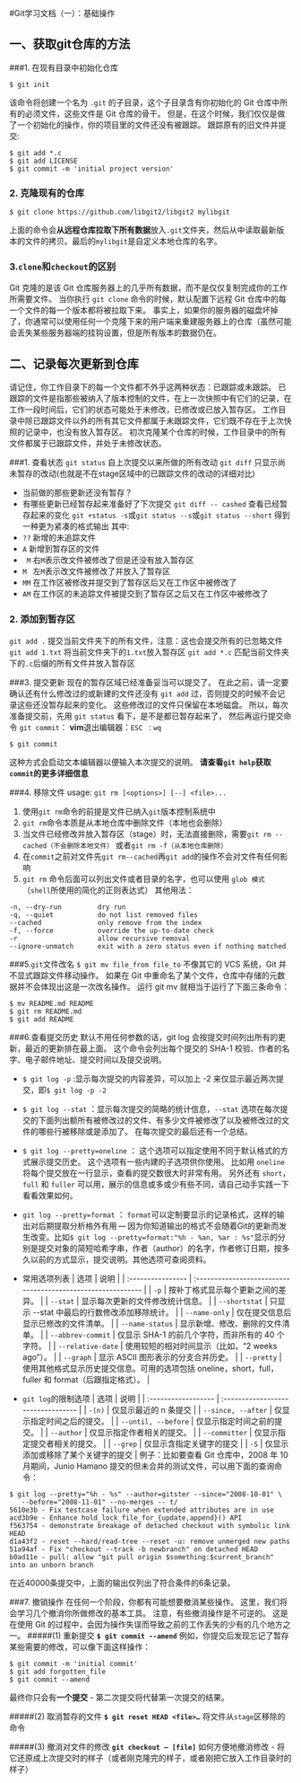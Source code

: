 

#Git学习文档（一）：基础操作

## 一、获取git仓库的方法

###1. 在现有目录中初始化仓库
```shell
$ git init
```
该命令将创建一个名为 `.git` 的子目录，这个子目录含有你初始化的 Git 仓库中所有的必须文件，这些文件是 Git 仓库的骨干。 但是，在这个时候，我们仅仅是做了一个初始化的操作，你的项目里的文件还没有被跟踪。
跟踪原有的旧文件并提交:

```shell
$ git add *.c
$ git add LICENSE
$ git commit -m 'initial project version'
```

### 2. 克隆现有的仓库

```shell
$ git clone https://github.com/libgit2/libgit2 mylibgit
```
上面的命令会**从远程仓库拉取下所有数据**放入`.git`文件夹，然后从中读取最新版本的文件的拷贝。最后的`mylibgit`是自定义本地仓库的名字。

### 3.`clone`和`checkout`的区别

Git 克隆的是该 Git 仓库服务器上的几乎所有数据，而不是仅仅复制完成你的工作所需要文件。 当你执行 `git clone` 命令的时候，默认配置下远程 Git 仓库中的每一个文件的每一个版本都将被拉取下来。 事实上，如果你的服务器的磁盘坏掉了，你通常可以使用任何一个克隆下来的用户端来重建服务器上的仓库（虽然可能会丢失某些服务器端的挂钩设置，但是所有版本的数据仍在。


##  二、记录每次更新到仓库
请记住，你工作目录下的每一个文件都不外乎这两种状态：已跟踪或未跟踪。 已跟踪的文件是指那些被纳入了版本控制的文件，在上一次快照中有它们的记录，在工作一段时间后，它们的状态可能处于未修改，已修改或已放入暂存区。 工作目录中除已跟踪文件以外的所有其它文件都属于未跟踪文件，它们既不存在于上次快照的记录中，也没有放入暂存区。 初次克隆某个仓库的时候，工作目录中的所有文件都属于已跟踪文件，并处于未修改状态。

###1. 查看状态
`git status` 自上次提交以来所做的所有改动
`git diff` 只显示尚未暂存的改动(也就是不在stage区域中的已跟踪文件的改动的详细对比)
- 当前做的那些更新还没有暂存？
- 有哪些更新已经暂存起来准备好了下次提交
  `git diff -- cashed` 查看已经暂存起来的变化
  `git +status -s`或`git status --s`或`git status --short` 得到一种更为紧凑的格式输出
  其中:
- `??`   新增的未追踪文件
- `A`     新增到暂存区的文件
- ` M`   右`M`表示改文件被修改了但是还没有放入暂存区
- `M `   左`M`表示改文件被修改了并放入了暂存区
- `MM`   在工作区被修改并提交到了暂存区后又在工作区中被修改了
- `AM`  在工作区的未追踪文件被提交到了暂存区之后又在工作区中被修改了
### 2. 添加到暂存区
`git add .` 提交当前文件夹下的所有文件，注意：这也会提交所有的已忽略文件
`git add 1.txt` 将当前文件夹下的`1.txt`放入暂存区
`git add *.c` 匹配当前文件夹下的`.c`后缀的所有文件并放入暂存区

###3. 提交更新
现在的暂存区域已经准备妥当可以提交了。 在此之前，请一定要确认还有什么修改过的或新建的文件还没有 `git add` 过，否则提交的时候不会记录这些还没暂存起来的变化。 这些修改过的文件只保留在本地磁盘。 所以，每次准备提交前，先用 `git status` 看下，是不是都已暂存起来了， 然后再运行提交命令 `git commit`：
**vim**退出编辑器：`ESC ：wq`
```
$ git commit 
```

这种方式会启动文本编辑器以便输入本次提交的说明。
**请查看`git help`获取`commit`的更多详细信息**

###4. 移除文件
usage: `git rm [<options>] [--] <file>...`
1. 使用`git rm`命令的前提是文件已纳入`git`版本控制系统中
2. `git rm`命令本质是从本地仓库中删除文件（本地也会删除）
3. 当文件已经修改并放入暂存区（stage）时，无法直接删除，需要`git rm --cached（不会删除本地文件）`  或者`git rm -f（从本地仓库删除）`
4. 在`commit`之前对文件先`git rm--cached`再`git add`的操作不会对文件有任何影响
5. `git rm` 命令后面可以列出文件或者目录的名字，也可以使用 `glob 模式`（`shell`所使用的简化的正则表达式）
  其他用法： 
```
-n, --dry-run         dry run
-q, --quiet           do not list removed files
--cached              only remove from the index
-f, --force           override the up-to-date check
-r                    allow recursive removal
--ignore-unmatch      exit with a zero status even if nothing matched
```
###5.`git`文件改名 
`$ git mv file_from file_to` 
 不像其它的 VCS 系统，Git 并不显式跟踪文件移动操作。 如果在 Git 中重命名了某个文件，仓库中存储的元数据并不会体现出这是一次改名操作。
运行 git mv 就相当于运行了下面三条命令：

```
$ mv README.md README
$ git rm README.md
$ git add README
```
###6.查看提交历史
默认不用任何参数的话，git log 会按提交时间列出所有的更新，最近的更新排在最上面。 这个命令会列出每个提交的 SHA-1 校验、作者的名字、电子邮件地址、提交时间以及提交说明。
- `$ git log -p` :显示每次提交的内容差异，可以加上 -2 来仅显示最近两次提交，即`$ git log -p -2`
- `$ git log --stat` ：显示每次提交的简略的统计信息，`--stat` 选项在每次提交的下面列出额所有被修改过的文件、有多少文件被修改了以及被修改过的文件的哪些行被移除或是添加了。 在每次提交的最后还有一个总结。
- `$ git log --pretty=oneline` ： 这个选项可以指定使用不同于默认格式的方式展示提交历史。 这个选项有一些内建的子选项供你使用。 比如用 `oneline` 将每个提交放在一行显示，查看的提交数很大时非常有用。 另外还有 `short`，`full` 和 `fuller` 可以用，展示的信息或多或少有些不同，请自己动手实践一下看看效果如何。
- `git log --pretty=format` ： `format`可以定制要显示的记录格式，这样的输出对后期提取分析格外有用 — 因为你知道输出的格式不会随着Git的更新而发生改变。比如`$ git log --pretty=format:"%h - %an, %ar : %s"`显示的分别是提交对象的简短哈希字串，作者（author）的名字，作者修订日期，按多久以前的方式显示，提交说明。其他选项可查阅资料。
- 常用选项列表
| 选项              | 说明                                                         |
| :---------------- | :----------------------------------------------------------- |
| `-p`              | 按补丁格式显示每个更新之间的差异。                           |
| `--stat`          | 显示每次更新的文件修改统计信息。                             |
| `--shortstat`     | 只显示 --stat 中最后的行数修改添加移除统计。                 |
| `--name-only`     | 仅在提交信息后显示已修改的文件清单。                         |
| `--name-status`   | 显示新增、修改、删除的文件清单。                             |
| `--abbrev-commit` | 仅显示 SHA-1 的前几个字符，而非所有的 40 个字符。            |
| `--relative-date` | 使用较短的相对时间显示（比如，“2 weeks ago”）。              |
| `--graph`         | 显示 ASCII 图形表示的分支合并历史。                          |
| `--pretty`        | 使用其他格式显示历史提交信息。可用的选项包括 oneline，short，full，fuller 和 format（后跟指定格式）。 |

- `git log`的限制选项
| 选项                | 说明                               |
| :------------------ | :--------------------------------- |
| `-(n)`              | 仅显示最近的 n 条提交              |
| `--since, --after`  | 仅显示指定时间之后的提交。         |
| `--until, --before` | 仅显示指定时间之前的提交。         |
| `--author`          | 仅显示指定作者相关的提交。         |
| `--committer`       | 仅显示指定提交者相关的提交。       |
| `--grep`            | 仅显示含指定关键字的提交           |
| `-S`                | 仅显示添加或移除了某个关键字的提交 |
例子：比如要查看 Git 仓库中，2008 年 10 月期间，Junio Hamano 提交的但未合并的测试文件，可以用下面的查询命令：

```
$ git log --pretty="%h - %s" --author=gitster --since="2008-10-01" \
   --before="2008-11-01" --no-merges -- t/
5610e3b - Fix testcase failure when extended attributes are in use
acd3b9e - Enhance hold_lock_file_for_{update,append}() API
f563754 - demonstrate breakage of detached checkout with symbolic link HEAD
d1a43f2 - reset --hard/read-tree --reset -u: remove unmerged new paths
51a94af - Fix "checkout --track -b newbranch" on detached HEAD
b0ad11e - pull: allow "git pull origin $something:$current_branch" into an unborn branch
```

在近40000条提交中，上面的输出仅列出了符合条件的6条记录。

###7. 撤销操作
在任何一个阶段，你都有可能想要撤消某些操作。 这里，我们将会学习几个撤消你所做修改的基本工具。 注意，有些撤消操作是不可逆的。 这是在使用 Git 的过程中，会因为操作失误而导致之前的工作丢失的少有的几个地方之一。
#####(1) 重新提交
**`$ git commit --amend`**
例如，你提交后发现忘记了暂存某些需要的修改，可以像下面这样操作：
```
$ git commit -m 'initial commit'
$ git add forgotten_file
$ git commit --amend
```
最终你只会有**一个提交** - 第二次提交将代替第一次提交的结果。

#####(2) 取消暂存的文件
**`$ git reset HEAD <file>…`**
将文件从`stage`区移除的命令


#####(3) 撤消对文件的修改
**`git checkout — [file]`**
如何方便地撤消修改 - 将它还原成上次提交时的样子（或者刚克隆完的样子，或者刚把它放入工作目录时的样子）

